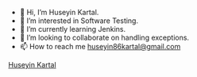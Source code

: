- 👋 Hi, I’m Huseyin Kartal.
- 👀 I’m interested in Software Testing.
- 🌱 I’m currently learning Jenkins.
- 💞️ I’m looking to collaborate on handling exceptions.
- 📫 How to reach me huseyin86kartal@gmail.com

<!---
kartal-huseyin/kartal-huseyin is a ✨ special ✨ repository because its `README.md` (this file) appears on your GitHub profile.
You can click the Preview link to take a look at your changes.
--->
<div class="badge-base LI-profile-badge" data-locale="tr_TR" data-size="medium" data-theme="light" data-type="VERTICAL" data-vanity="kartal-huseyin" data-version="v1"><a class="badge-base__link LI-simple-link" href="https://tr.linkedin.com/in/kartal-huseyin?trk=profile-badge">Huseyin Kartal</a></div>
              
